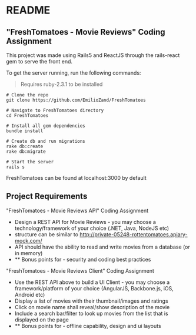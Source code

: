 # README

## "FreshTomatoes - Movie Reviews" Coding Assignment

This project was made using Rails5 and ReactJS through the rails-react gem to serve the front end.

To get the server running, run the following commands:
> Requires ruby-2.3.1 to be installed
```
# Clone the repo
git clone https://github.com/EmilioZand/FreshTomatoes

# Navigate to FreshTomatoes directory
cd FreshTomatoes

# Install all gem dependencies
bundle install

# Create db and run migrations
rake db:create
rake db:migrate

# Start the server
rails s
```
FreshTomatoes can be found at localhost:3000 by default

## Project Requirements

"FreshTomatoes - Movie Reviews API" Coding Assignment

  - Design a REST API for Movie Reviews - you may choose a technology/framework of your choice (.NET, Java, NodeJS etc)
  - structure can be similar to  http://private-05248-rottentomatoes.apiary-mock.com/
  - API should have the ability to read and write movies from a database (or in memory)
  - ** Bonus points for - security and coding best practices
 
"FreshTomatoes - Movie Reviews Client" Coding Assignment
  - Use the REST API above to build a UI Client - you may choose a framework/platform of your choice (AngularJS, Backbone.js, iOS, Android etc)
  - Display a list of movies with their thumbnail/images and ratings
  - Click on movie name shall reveal/show description of the movie
  - Include a search bar/filter to look up movies from the list that is displayed on the page
  - ** Bonus points for - offline capability, design and ui layouts
